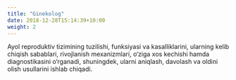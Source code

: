 ```yaml
---
title: "Ginekolog"
date: 2018-12-28T15:14:39+10:00
weight: 2
---
```

Ayol reproduktiv tizimining tuzilishi, funksiyasi va kasalliklarini, ularning kelib chiqish sabablari, rivojlanish mexanizmlari, o‘ziga xos kechishi hamda diagnostikasini o‘rganadi, shuningdek, ularni aniqlash, davolash va oldini olish usullarini ishlab chiqadi.
